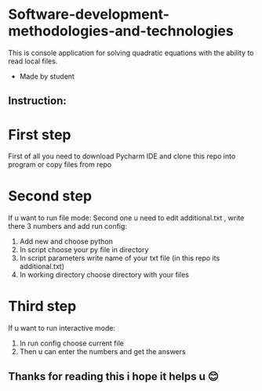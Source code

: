 # Software-development-methodologies-and-technologies
 
 This is console application for solving quadratic equations with the ability to read local files.
 - Made by student
 
 ## Instruction:
 
 # First step
 
 First of all you need to download Pycharm IDE and clone this repo into program or copy files from repo
 
 # Second step
 If u want to run file mode:
 Second one u need to edit additional.txt , write there 3 numbers and add run config:
1. Add new and choose python
2. In script choose your py file in directory
3. In script parameters write name of your txt file (in this repo its additional.txt)
4. In working directory choose directory with your files

# Third step
If u want to run interactive mode:
1. In run config choose current file
2. Then u can enter the numbers and get the answers


 ## Thanks for reading this i hope it helps u 😊
